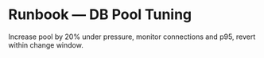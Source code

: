 # Runbook — DB Pool Tuning
Increase pool by 20% under pressure, monitor connections and p95, revert within change window.
